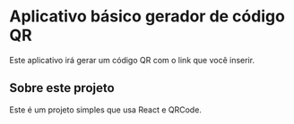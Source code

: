 # Aplicativo básico gerador de código QR

Este aplicativo irá gerar um código QR com o link que você inserir.

## Sobre este projeto

Este é um projeto simples que usa React e QRCode.
